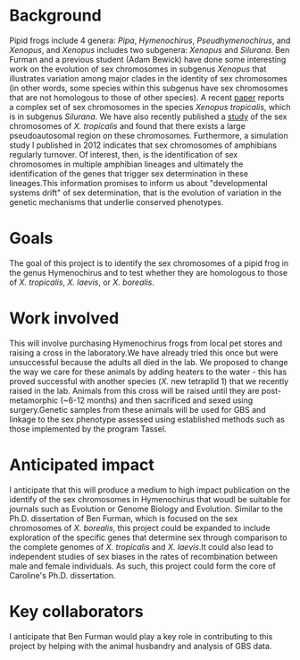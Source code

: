 # Background
Pipid frogs include 4 genera: *Pipa*, *Hymenochirus*, *Pseudhymenochirus*, and *Xenopus*, and *Xenopus* includes two subgenera: *Xenopus* and *Silurana*. Ben Furman and a previous student (Adam Bewick) have done some interesting work on the evolution of sex chromosomes in subgenus *Xenopus* that illustrates variation among major clades in the identity of sex chromosomes (in other words, some species within this subgenus have sex chromosomes that are not homologous to those of other species). A recent [paper](http://www.pnas.org/content/112/34/E4752) reports a complex set of sex chromosomes in the species *Xenopus tropicalis*, which is in subgenus *Silurana*.  We have also recently published a [study](http://www.ncbi.nlm.nih.gov/pubmed/23666865) of the sex chromosomes of *X. tropicalis* and found that there exists a large pseudoautosomal region on these chromosomes. Furthermore, a simulation study I published in 2012 indicates that sex chromosomes of amphibians regularly turnover. Of interest, then, is the identification of sex chromosomes in multiple amphibian lineages and ultimately the identification of the genes that trigger sex determination in these lineages.This information promises to inform us about "developmental systems drift" of sex determination, that is the evolution of variation in the genetic mechanisms that underlie conserved phenotypes.

# Goals
The goal of this project is to identify the sex chromosomes of a pipid frog in the genus Hymenochirus and to test whether they are homologous to those of *X. tropicalis*, *X. laevis*, or *X. borealis*.


# Work involved
This will involve purchasing Hymenochirus frogs from local pet stores and raising a cross in the laboratory.We have already tried this once but were unsuccessful because the adults all died in the lab. We proposed to change the way we care for these animals by adding heaters to the water - this has proved successful with another species (*X.* new tetraplid 1) that we recently raised in the lab. Animals from this cross will be raised until they are post-metamorphic (~6-12 months) and then sacrificed and sexed using surgery.Genetic samples from these animals will be used for GBS and linkage to the sex phenotype assessed using established methods such as those implemented by the program Tassel.

# Anticipated impact
I anticipate that this will produce a medium to high impact publication on the identify of the sex chromosomes in Hymenochirus that woudl be suitable for journals such as Evolution or Genome Biology and Evolution. Similar to the Ph.D. dissertation of Ben Furman, which is focused on the sex chromosomes of *X. borealis*, this project could be expanded to include exploration of the specific genes that determine sex through comparison to the complete genomes of *X. tropicalis* and *X. laevis*.It could also lead to independent studies of sex biases in the rates of recombination between male and female individuals. As such, this project could form the core of Caroline's Ph.D. dissertation.

# Key collaborators
I anticipate that Ben Furman would play a key role in contributing to this project by helping with the animal husbandry and analysis of GBS data.

